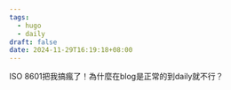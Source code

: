 ```yaml
---
tags:
  - hugo
  - daily
draft: false
date: 2024-11-29T16:19:18+08:00
---
```

ISO 8601把我搞瘋了！為什麼在blog是正常的到daily就不行？